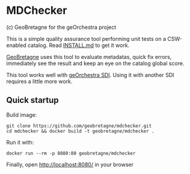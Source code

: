 # MDChecker

(c) GeoBretagne for the geOrchestra project

This is a simple quality assurance tool performing unit tests on a CSW-enabled catalog.
Read [INSTALL.md](./INSTALL.md) to get it work.

[GeoBretagne](http://geobretagne.fr/) uses this tool to evaluate metadatas, quick fix errors, immediately see the result and keep an eye on the catalog global score.

This tool works well with [geOrchestra SDI](http://georchestra.org). Using it with another SDI requires a little more work.


## Quick startup

Build image:
```
git clone https://github.com/geobretagne/mdchecker.git
cd mdchecker && docker build -t geobretagne/mdchecker .
```

Run it with:
```
docker run --rm -p 8080:80 geobretagne/mdchecker
```

Finally, open [http://localhost:8080/](http://localhost:8080/) in your browser
